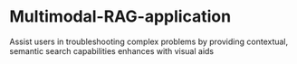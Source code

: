 # Multimodal-RAG-application
Assist users in troubleshooting complex problems by providing contextual, semantic search capabilities enhances with visual aids
